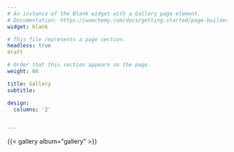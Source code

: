 ```yaml
---
# An instance of the Blank widget with a Gallery page element.
# Documentation: https://wowchemy.com/docs/getting-started/page-builder/
widget: blank

# This file represents a page section.
headless: true
draft

# Order that this section appears on the page.
weight: 66

title: Gallery
subtitle:

design:
  columns: '2'


---
```


{{< gallery album="gallery" >}}
